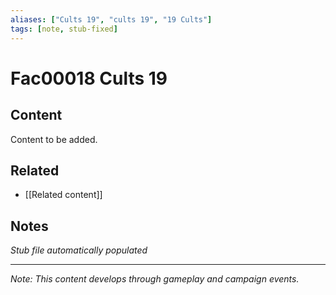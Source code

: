 ```yaml
---
aliases: ["Cults 19", "cults 19", "19 Cults"]
tags: [note, stub-fixed]
---
```


# Fac00018 Cults 19

## Content
Content to be added.

## Related
- [[Related content]]

## Notes
*Stub file automatically populated*

---
*Note: This content develops through gameplay and campaign events.*